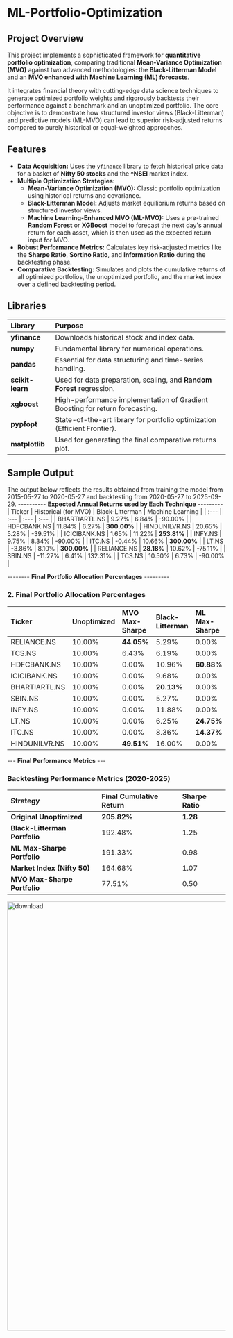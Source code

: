 # ML-Portfolio-Optimization

## Project Overview

This project implements a sophisticated framework for **quantitative portfolio optimization**, comparing traditional **Mean-Variance Optimization (MVO)** against two advanced methodologies: the **Black-Litterman Model** and an **MVO enhanced with Machine Learning (ML) forecasts**.

It integrates financial theory with cutting-edge data science techniques to generate optimized portfolio weights and rigorously backtests their performance against a benchmark and an unoptimized portfolio. The core objective is to demonstrate how structured investor views (Black-Litterman) and predictive models (ML-MVO) can lead to superior risk-adjusted returns compared to purely historical or equal-weighted approaches.

## Features

- **Data Acquisition:** Uses the `yfinance` library to fetch historical price data for a basket of **Nifty 50 stocks** and the **^NSEI** market index.
- **Multiple Optimization Strategies:**
    - **Mean-Variance Optimization (MVO):** Classic portfolio optimization using historical returns and covariance.
    - **Black-Litterman Model:** Adjusts market equilibrium returns based on structured investor views.
    - **Machine Learning-Enhanced MVO (ML-MVO):** Uses a pre-trained **Random Forest** or **XGBoost** model to forecast the next day's annual return for each asset, which is then used as the expected return input for MVO.
- **Robust Performance Metrics:** Calculates key risk-adjusted metrics like the **Sharpe Ratio**, **Sortino Ratio**, and **Information Ratio** during the backtesting phase.
- **Comparative Backtesting:** Simulates and plots the cumulative returns of all optimized portfolios, the unoptimized portfolio, and the market index over a defined backtesting period.

## Libraries

| Library | Purpose |
| :--- | :--- |
| **yfinance** | Downloads historical stock and index data. |
| **numpy** | Fundamental library for numerical operations. |
| **pandas** | Essential for data structuring and time-series handling. |
| **scikit-learn** | Used for data preparation, scaling, and **Random Forest** regression. |
| **xgboost** | High-performance implementation of Gradient Boosting for return forecasting. |
| **pypfopt** | State-of-the-art library for portfolio optimization (Efficient Frontier). |
| **matplotlib** | Used for generating the final comparative returns plot. |

## Sample Output

The output below reflects the results obtained from training the model from 2015-05-27 to 2020-05-27 and backtesting from 2020-05-27 to 2025-09-29.
---------- **Expected Annual Returns used by Each Technique** ---------
| Ticker | Historical (for MVO) | Black-Litterman | Machine Learning |
| :--- | :--- | :--- | :--- |
| BHARTIARTL.NS | 9.27% | 6.84% | -90.00% |
| HDFCBANK.NS | 11.84% | 6.27% | **300.00%** |
| HINDUNILVR.NS | 20.65% | 5.28% | -39.51% |
| ICICIBANK.NS | 1.65% | 11.22% | **253.81%** |
| INFY.NS | 9.75% | 8.34% | -90.00% |
| ITC.NS | -0.44% | 10.66% | **300.00%** |
| LT.NS | -3.86% | 8.10% | **300.00%** |
| RELIANCE.NS | **28.18%** | 10.62% | -75.11% |
| SBIN.NS | -11.27% | 6.41% | 132.31% |
| TCS.NS | 10.50% | 6.73% | -90.00% |


-------- **Final Portfolio Allocation Percentages** ---------
### 2. Final Portfolio Allocation Percentages
| Ticker | Unoptimized | MVO Max-Sharpe | Black-Litterman | ML Max-Sharpe |
| :--- | :--- | :--- | :--- | :--- |
| RELIANCE.NS | 10.00% | **44.05%** | 5.29% | 0.00% |
| TCS.NS | 10.00% | 6.43% | 6.19% | 0.00% |
| HDFCBANK.NS | 10.00% | 0.00% | 10.96% | **60.88%** |
| ICICIBANK.NS | 10.00% | 0.00% | 9.68% | 0.00% |
| BHARTIARTL.NS | 10.00% | 0.00% | **20.13%** | 0.00% |
| SBIN.NS | 10.00% | 0.00% | 5.27% | 0.00% |
| INFY.NS | 10.00% | 0.00% | 11.88% | 0.00% |
| LT.NS | 10.00% | 0.00% | 6.25% | **24.75%** |
| ITC.NS | 10.00% | 0.00% | 8.36% | **14.37%** |
| HINDUNILVR.NS | 10.00% | **49.51%** | 16.00% | 0.00% |

--- **Final Performance Metrics** ---
### Backtesting Performance Metrics (2020-2025)
| Strategy | Final Cumulative Return | Sharpe Ratio |
| :--- | :--- | :--- |
| **Original Unoptimized** | **205.82%** | **1.28** |
| **Black-Litterman Portfolio** | 192.48% | 1.25 |
| **ML Max-Sharpe Portfolio** | 191.33% | 0.98 |
| **Market Index (Nifty 50)** | 164.68% | 1.07 |
| **MVO Max-Sharpe Portfolio** | 77.51% | 0.50 |

<img width="1789" height="989" alt="download" src="https://github.com/user-attachments/assets/a33b4433-0b39-4c48-a5ec-e5773089ec5e" />

